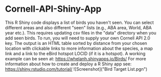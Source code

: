 # Cornell-API-Shiny-App
This R Shiny code displays a list of birds you haven't seen.  You can select different areas and also different "seen" lists (e.g., ABA area, World, ABA year etc.).  This requires updating csv files in the "data" directory when you add seen birds.  To run, you will need to supply your own Cornell API 2.0 key. The output is an HTML table sorted by distance from your chosen location with clickable links to more information about the species, a map link and a link to the eBird hotspot LOCID (if it is a hotspot).
A working example can be seen at: https://whelanh.shinyapps.io/Birds/   For more information about how to create and deploy a R Shiny app see: https://shiny.rstudio.com/tutorial/ 
![Screenshot]("Bird Target List.pgn")
